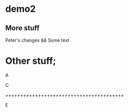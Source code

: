 # demo2

## More stuff

Peter's changes && Some text

Other stuff;
=======================================
A

C

++++++++++++++++++++++++++++++++++++++++

E